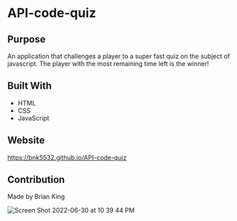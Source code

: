 # API-code-quiz

## Purpose
An application that challenges a player to a super fast quiz on the subject of javascript. The player with the most remaining time left is the winner!

## Built With
* HTML
* CSS
* JavaScript

## Website
https://bnk5532.github.io/API-code-quiz

## Contribution
Made by Brian King

![Screen Shot 2022-06-30 at 10 39 44 PM](https://user-images.githubusercontent.com/104585768/176812854-8195fe33-d08b-4481-ab6c-c1ae17d68ba8.png)
